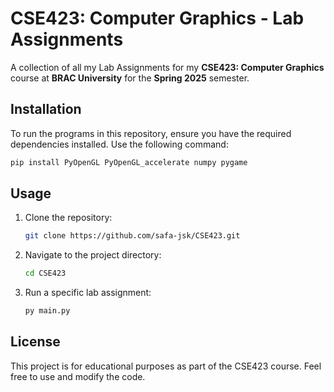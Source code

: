 # CSE423: Computer Graphics - Lab Assignments

A collection of all my Lab Assignments for my **CSE423: Computer Graphics** course at **BRAC University** for the **Spring 2025** semester.

## Installation

To run the programs in this repository, ensure you have the required dependencies installed. Use the following command:

```sh
pip install PyOpenGL PyOpenGL_accelerate numpy pygame
```

## Usage

1. Clone the repository:
   ```sh
   git clone https://github.com/safa-jsk/CSE423.git
   ```
2. Navigate to the project directory:
   ```sh
   cd CSE423
   ```
3. Run a specific lab assignment:
   ```sh
   py main.py
   ```

## License

This project is for educational purposes as part of the CSE423 course. Feel free to use and modify the code.

